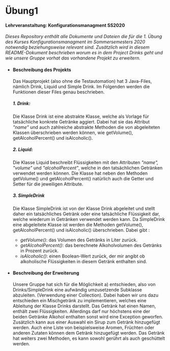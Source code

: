 # Übung1
#### Lehrveranstaltung: Konfigurationsmanagment SS2020
 *Dieses Repository enthält alle Dokumente und Dateien die
 für die 1. Übung des Kurses Konfigurationsmanagment im 
 Sommersemesters 2020 notwendig beziehungsweise relevant sind. Zusätzlich
 wird in diesem README-Dokument beschrieben worum es in dem Project
 Drinks geht und wie unsere Gruppe vorhat das vorhandene Projekt zu erweitern.*
 
* #### Beschreibung des Projekts
  Das Hauptprojekt (also ohne die Testautomation) hat 3 Java-Files, nämlich Drink, 
  Liquid und Simple Drink. Im Folgenden werden die Funktionen dieser Files genau beschrieben. 
  
  ##### 1. Drink: 
  Die Klasse Drink ist eine abstrakte Klasse, welche als Vorlage für tatsächliche konkrete Getränke aggiert.
  Dabei hat sie das Attribut _"name"_ und auch zahlreiche abstrakte Methoden die von abgeleiteten Klassen überschrieben werden können,
   wie getVolume(), getAlcoholPercent() und isAlcoholic().
             
  ##### 2. Liquid:
  Die Klasse Liquid beschreibt Flüssigkeiten mit den Attributen _"name", "volume"_ und _"alcoholPercent"_, welche 
  in den tatsächlichen Getränken verwendet werden können. Die Klasse hat neben den Methoden
  getVolume() und getAlcoholPercent() natürlich auch die Getter und Setter für die jeweiligen Attribute.
  
  ##### 3. SimpleDrink
  Die Klasse SimpleDrink ist von der Klasse Drink abgeleitet und stellt daher ein tatsächliches Getränk oder 
  eine tatsächliche Flüssigkeit dar, welche wiederum in Getränken verwendet werden kann. Da SimpleDrink eine abgeleitete
  Klasse ist werden die Methoden getVolume(), getAlcoholPercent() und isAlcoholic() überschrieben. 
  Dabei gibt :
    - _getVolume()_: das Volumen des Getränks in Liter zurück.
    - _getAlcoholPercent()_: das berechnete Alkoholvolumen des Getränks in Prozent zurück.
    - _isAlcoholic()_: einen Boolean-Wert zurück, der mir angibt ob alkoholische Flüssigkeiten in diesem Getränk enthalten
    sind.
  
  
- #### Beschreibung der Erweiterung
  Unsere Gruppe hat sich für die Möglichkeit a) entschieden, also von
  Drinks/SimpleDrink   eine   aufwändig   umzusetzende Subklasse   abzuleiten. 
  (Verwendung   einer   Collection). Dabei haben wir uns dazu entschieden ein Mischgetränk zu implementieren,
  welches eine Ableitung der Klasse Drinks darstellt. Das Getränk hat einen Namen, enthält zwei Flüssigkeiten. 
  Allerdings darf nur höchstens eine der beiden Getränke Alkohol enthalten sonst wird eine Exception geworfen.
  Zusätzlich kann aus einer Auswahl ein Sirup zum Getränk hinzugefügt werden. 
  Auch eine Liste von beispielsweise Aromen, Früchten oder anderen Zutaten können dem Getränk hinzugefügt werden. 
  Das Getränk hat weiters zwei Methoden, es kann sowohl gerührt als auch geschüttelt werden. 
 
